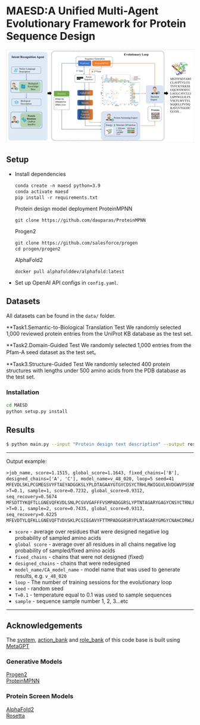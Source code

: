 # MAESD:A Unified Multi-Agent Evolutionary Framework for Protein Sequence Design

![figure1](./picture/figure%201.png) 

## Setup
- Install dependencies
    ```
    conda create -n maesd python=3.9
    conda activate maesd
    pip install -r requirements.txt
    ```
  Protein design model deployment
  ProteinMPNN
    ```
    git clone https://github.com/dauparas/ProteinMPNN
    ```
  Progen2
  ```
  git clone https://github.com/salesforce/progen
  cd progen/progen2
  ```
  AlphaFold2
  ```
  docker pull alphafolddev/alphafold:latest
  ```
- Set up OpenAI API configs in `config.yaml`.

## Datasets
All datasets can be found in the `data/` folder.

**Task1.Semantic-to-Biological Translation Test
We randomly selected 1,000 reviewed protein entries from the UniProt KB database as the test set.

**Task2.Domain-Guided Test
We randomly selected 1,000 entries from the Pfam-A seed dataset as the test set。

**Task3.Structure-Guided Test
We randomly selected 400 protein structures with lengths under 500 amino acids from the PDB database as the test set.

### Installation

```bash
cd MAESD
python setup.py install
```
## Results

```bash
$ python main.py --input "Protein design text description" --output result.txt
```
-----------------------------------------------------------------------------------------------------
Output example:
```
>job_name, score=1.1515, global_score=1.1643, fixed_chains=['B'], designed_chains=['A', 'C'], model_name=v_48_020, loop=5 seed=41
MFEVDLSKLPCGMEGSVYFTAEYADGGKSLYPLDTAGAAYGTGYCDSYCTRHLRWIGGVLNVDGWVPSSNNPNDGVGGYGSCCARVDLLEGNNISIRFAPHPCTVVGRHRCSGDACGGYYSSNPNGGPCDYNGCYYNPIQMGNTNFYGPGPSFTIDSSKPFTIIVSFNDDGSIDISFIQDGVTYSWPEVTIGSYSGNTIDQAYCDALEATFGGSCFSNKGGLAQFKKAIAG
>T=0.1, sample=1, score=0.7232, global_score=0.9312, seq_recovery=0.5674
MFSDTTYKQFTLLGNEVQFKVDLSNLPCGVVGAFFFVSMPADGGRSLYPTNTAGARYGAGYCNSYCTRNLRFIGGLTNVTGWTPSSNNPTWGVGGRGSCCSQADLLEGNNLSYVTNPHPCTTTGTTECTGDACGGYYSSNENGGPCDPWGCAYNPYAEGNTNFFGPGSSYTIDSNKPFTVVVSFNPDGSITISFVQDGVTYAAPTVTIGDYTGNVIDAAYCAAKAKVWGGS
>T=0.1, sample=2, score=0.7435, global_score=0.9313, seq_recovery=0.6225
MFEVDTYLQFKLLGNEVQFTVDVSKLPCGIEGAVYFTTMPADGGRSRYPLNTAGARYGMGYCNAHCDRWLRFIAGRSNVTGWVPDPNDPTNGIGGRGMCCAELDLFEGNNISWELNPHPCTTVGATECTGDACGGPYASNYNGGPCDPNGCGFNPWQEGNTTFYGPGSSYTIDSTKPFTVIVSVNPSGDIEMSFVQDGKTYAAPNVTIGDYSGNVLNAAYCAAREAVYGGS
```
* `score` - average over residues that were designed negative log probability of sampled amino acids
* `global score` - average over all residues in all chains negative log probability of sampled/fixed amino acids
* `fixed_chains` - chains that were not designed (fixed)
* `designed_chains` - chains that were redesigned
* `model_name/CA_model_name` - model name that was used to generate results, e.g. `v_48_020`
* `loop` - The number of training sessions for the evolutionary loop
* `seed` - random seed
* `T=0.1` - temperature equal to 0.1 was used to sample sequences
* `sample` - sequence sample number 1, 2, 3...etc
----------------------------------------------------
## Acknowledgements
The [system](https://github.com/nnnnnnz/MAESD/tree/master/agents/system), [action_bank](https://github.com/nnnnnnz/MAESD/tree/master/agents/actions/action_bank) and [role_bank](https://github.com/nnnnnnz/MAESD/tree/master/agents/roles/role_bank) of this code base is built using [MetaGPT](https://github.com/geekan/MetaGPT)
### Generative Models
[Progen2](https://github.com/enijkamp/progen2)  
[ProteinMPNN](https://github.com/dauparas/ProteinMPNN)
### Protein Screen Models
[AlphaFold2](https://github.com/google-deepmind/alphafold)  
[Rosetta](https://github.com/RosettaCommons/rosetta)
